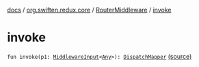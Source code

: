 [docs](../../index.md) / [org.swiften.redux.core](../index.md) / [RouterMiddleware](index.md) / [invoke](./invoke.md)

# invoke

`fun invoke(p1: `[`MiddlewareInput`](../-middleware-input/index.md)`<`[`Any`](https://kotlinlang.org/api/latest/jvm/stdlib/kotlin/-any/index.html)`>): `[`DispatchMapper`](../-dispatch-mapper.md) [(source)](https://github.com/protoman92/KotlinRedux/tree/master/common\common-core\src\main\kotlin/org/swiften/redux/core/RouterMiddleware.kt#L37)